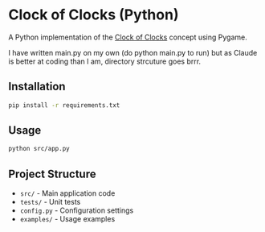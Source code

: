 # Clock of Clocks (Python)

A Python implementation of the [Clock of Clocks](https://github.com/githyperplexed/clock-of-clocks) concept using Pygame.

I have written main.py on my own (do python main.py to run) but as Claude is better at coding than I am, directory strcuture goes brrr.

## Installation
```bash
pip install -r requirements.txt
```

## Usage
```bash
python src/app.py
```

## Project Structure

- `src/` - Main application code
- `tests/` - Unit tests
- `config.py` - Configuration settings
- `examples/` - Usage examples